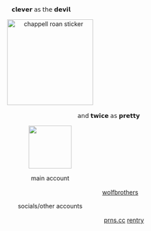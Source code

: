 ㅤㅤ ㅤㅤ ㅤㅤㅤㅤㅤㅤㅤㅤ𝗰𝗹𝗲𝘃𝗲𝗿 𝖺𝗌 𝗍𝗁𝖾 𝗱𝗲𝘃𝗶𝗹
<p align="center">
    <img width="200" src="https://github.com/user-attachments/assets/30b550f5-2e83-4dba-80aa-7f7748fa4e31" alt="chappell roan sticker">
</p>
 ㅤㅤ ㅤㅤㅤㅤ ㅤㅤㅤㅤㅤ ㅤㅤㅤㅤㅤㅤ ㅤㅤㅤㅤㅤㅤ   𝖺𝗇𝖽 𝘁𝘄𝗶𝗰𝗲 𝖺𝗌 𝗽𝗿𝗲𝘁𝘁𝘆 

<p align="center">
    <img width="100" src="https://komarev.com/ghpvc/?username=chappell-roan&hi=PROFILE+VIEWS" alt="">
</p>

<p align="center">
main account
</p>

ㅤㅤㅤㅤㅤㅤㅤㅤㅤㅤㅤㅤㅤㅤㅤㅤㅤㅤㅤㅤㅤㅤㅤㅤㅤㅤㅤㅤㅤ[wolfbrothers](github.com/wolfbrothers)

<p align="center">
socials/other accounts
</p>

ㅤㅤㅤㅤㅤㅤㅤㅤㅤㅤㅤㅤㅤㅤㅤㅤㅤㅤㅤㅤㅤㅤㅤㅤㅤㅤㅤㅤㅤ [prns.cc](https://pronouns.cc/@argus) [rentry](https://rentry.co/rockstars)
ㅤㅤㅤ
